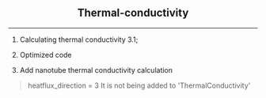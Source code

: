 ## <center>Thermal-conductivity</center>  

---
1. Calculating thermal conductivity 3.1;  

2. Optimized code

3. Add nanotube thermal conductivity calculation
> heatflux_direction = 3
> It is not being added to 'ThermalConductivity'